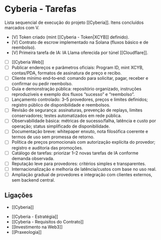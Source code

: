 # Cyberia - Tarefas

Lista sequencial de execução do projeto [[Cyberia]]. Itens concluídos marcados com V.

- [V] Token criado (mint [[Cyberia - Token|XCYB]] definido).
- [V] Contrato de escrow implementado na Solana (fluxos básico e de reembolso).
- [V] Primeira tarefa de IA: IA Llama oferecida por túnel [[Cloudflare]].
- [ ] [[Cyberia Web]]
- [ ] Publicar endereços e parâmetros oficiais: Program ID, mint XCYB, contas/PDA, formatos de assinatura de preço e recibo.
- [ ] Cliente mínimo end‑to‑end: comando para solicitar, pagar, receber e confirmar ou pedir reembolso.
- [ ] Guia e demonstração pública: repositório organizado, instruções reproduzíveis e exemplo dos fluxos “sucesso” e “reembolso”.
- [ ] Lançamento controlado: 3–5 provedores, preços e limites definidos; registro público de disponibilidade e reembolsos.
- [ ] Revisão de segurança: assinaturas, prevenção de replays, limites conservadores; testes automatizados em rede pública.
- [ ] Observabilidade básica: métricas de sucesso/falha, latência e custo por operação; status simplificado de disponibilidade.
- [ ] Documentação breve: whitepaper enxuto, nota filosófica coerente e termos de uso sem promessa de retorno.
- [ ] Política de preços promocionais com autorização explícita do provedor; registro e auditoria das promoções.
- [ ] Catálogo de tarefas: priorizar 1–2 novas tarefas de IA conforme demanda observada.
- [ ] Reputação leve para provedores: critérios simples e transparentes.
- [ ] Internacionalização e melhoria de latência/custos com base no uso real.
- [ ] Ampliação gradual de provedores e integração com clientes externos, sem backend central.

## Ligações
* [[Cyberia]]
- [[Cyberia - Estratégia]]
- [[Cyberia - Requisitos do Contrato]]
- [[Investimento na Web3]]
- [[Praxeologia]]
